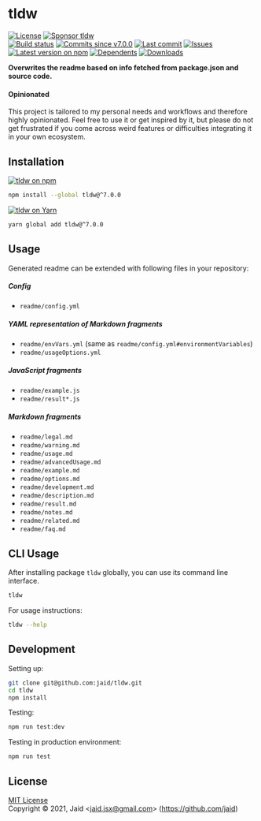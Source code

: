 # tldw


<a href="https://raw.githubusercontent.com/jaid/tldw/master/license.txt"><img src="https://img.shields.io/github/license/jaid/tldw?style=flat-square" alt="License"/></a> <a href="https://github.com/sponsors/jaid"><img src="https://img.shields.io/badge/<3-Sponsor-FF45F1?style=flat-square" alt="Sponsor tldw"/></a>  
<a href="https://actions-badge.atrox.dev/jaid/tldw/goto"><img src="https://img.shields.io/endpoint.svg?style=flat-square&url=https%3A%2F%2Factions-badge.atrox.dev%2Fjaid%2Ftldw%2Fbadge" alt="Build status"/></a> <a href="https://github.com/jaid/tldw/commits"><img src="https://img.shields.io/github/commits-since/jaid/tldw/v7.0.0?style=flat-square&logo=github" alt="Commits since v7.0.0"/></a> <a href="https://github.com/jaid/tldw/commits"><img src="https://img.shields.io/github/last-commit/jaid/tldw?style=flat-square&logo=github" alt="Last commit"/></a> <a href="https://github.com/jaid/tldw/issues"><img src="https://img.shields.io/github/issues/jaid/tldw?style=flat-square&logo=github" alt="Issues"/></a>  
<a href="https://npmjs.com/package/tldw"><img src="https://img.shields.io/npm/v/tldw?style=flat-square&logo=npm&label=latest%20version" alt="Latest version on npm"/></a> <a href="https://github.com/jaid/tldw/network/dependents"><img src="https://img.shields.io/librariesio/dependents/npm/tldw?style=flat-square&logo=npm" alt="Dependents"/></a> <a href="https://npmjs.com/package/tldw"><img src="https://img.shields.io/npm/dm/tldw?style=flat-square&logo=npm" alt="Downloads"/></a>

**Overwrites the readme based on info fetched from package.json and source code.**

#### Opinionated

This project is tailored to my personal needs and workflows and therefore highly opinionated. Feel free to use it or get inspired by it, but please do not get frustrated if you come across weird features or difficulties integrating it in your own ecosystem.




## Installation

<a href="https://npmjs.com/package/tldw"><img src="https://img.shields.io/badge/npm-tldw-C23039?style=flat-square&logo=npm" alt="tldw on npm"/></a>

```bash
npm install --global tldw@^7.0.0
```

<a href="https://yarnpkg.com/package/tldw"><img src="https://img.shields.io/badge/Yarn-tldw-2F8CB7?style=flat-square&logo=yarn&logoColor=white" alt="tldw on Yarn"/></a>

```bash
yarn global add tldw@^7.0.0
```






## Usage

Generated readme can be extended with following files in your repository:

##### Config

- `readme/config.yml`

##### YAML representation of Markdown fragments

- `readme/envVars.yml` (same as `readme/config.yml#environmentVariables`)
- `readme/usageOptions.yml`

##### JavaScript fragments

- `readme/example.js`
- `readme/result*.js`

##### Markdown fragments

- `readme/legal.md`
- `readme/warning.md`
- `readme/usage.md`
- `readme/advancedUsage.md`
- `readme/example.md`
- `readme/options.md`
- `readme/development.md`
- `readme/description.md`
- `readme/result.md`
- `readme/notes.md`
- `readme/related.md`
- `readme/faq.md`






## CLI Usage
After installing package `tldw` globally, you can use its command line interface.
```bash
tldw
```
For usage instructions:
```bash
tldw --help
```










## Development



Setting up:
```bash
git clone git@github.com:jaid/tldw.git
cd tldw
npm install
```
Testing:
```bash
npm run test:dev
```
Testing in production environment:
```bash
npm run test
```


## License
[MIT License](https://raw.githubusercontent.com/jaid/tldw/master/license.txt)  
Copyright © 2021, Jaid \<jaid.jsx@gmail.com> (https://github.com/jaid)

<!---
Readme generated with tldw v7.0.0
https://github.com/Jaid/tldw
-->